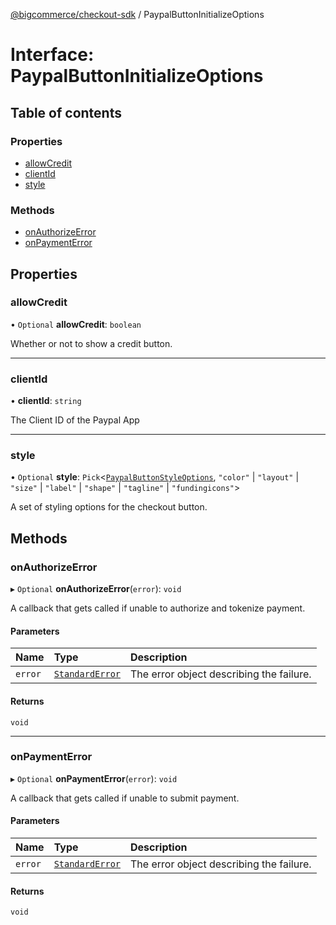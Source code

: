 [@bigcommerce/checkout-sdk](../README.md) / PaypalButtonInitializeOptions

# Interface: PaypalButtonInitializeOptions

## Table of contents

### Properties

- [allowCredit](PaypalButtonInitializeOptions.md#allowcredit)
- [clientId](PaypalButtonInitializeOptions.md#clientid)
- [style](PaypalButtonInitializeOptions.md#style)

### Methods

- [onAuthorizeError](PaypalButtonInitializeOptions.md#onauthorizeerror)
- [onPaymentError](PaypalButtonInitializeOptions.md#onpaymenterror)

## Properties

### allowCredit

• `Optional` **allowCredit**: `boolean`

Whether or not to show a credit button.

___

### clientId

• **clientId**: `string`

The Client ID of the Paypal App

___

### style

• `Optional` **style**: `Pick`<[`PaypalButtonStyleOptions`](PaypalButtonStyleOptions.md), ``"color"`` \| ``"layout"`` \| ``"size"`` \| ``"label"`` \| ``"shape"`` \| ``"tagline"`` \| ``"fundingicons"``\>

A set of styling options for the checkout button.

## Methods

### onAuthorizeError

▸ `Optional` **onAuthorizeError**(`error`): `void`

A callback that gets called if unable to authorize and tokenize payment.

#### Parameters

| Name | Type | Description |
| :------ | :------ | :------ |
| `error` | [`StandardError`](../classes/StandardError.md) | The error object describing the failure. |

#### Returns

`void`

___

### onPaymentError

▸ `Optional` **onPaymentError**(`error`): `void`

A callback that gets called if unable to submit payment.

#### Parameters

| Name | Type | Description |
| :------ | :------ | :------ |
| `error` | [`StandardError`](../classes/StandardError.md) | The error object describing the failure. |

#### Returns

`void`
